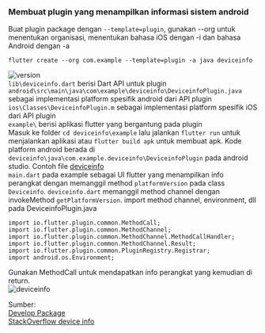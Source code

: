 ### Membuat plugin yang menampilkan informasi sistem android
Buat plugin package dengan `--template=plugin`, gunakan --org untuk menentukan organisasi, menentukan bahasa iOS dengan -i dan bahasa Android dengan -a
```
flutter create --org com.example --template=plugin -a java deviceinfo
```
![version](https://github.com/Fourthten/praxis-academy/blob/master/novice/04-02/kasus/images/versiandroid.PNG)\
`lib\deviceinfo.dart` berisi Dart API untuk plugin\
`android\src\main\java\com\example\deviceinfo\DeviceinfoPlugin.java` sebagai implementasi platform spesifik android dari API plugin\
`ios\Classes\DeviceinfoPlugin.m` sebagai implementasi platform spesifik iOS dari API plugin\
`example\` berisi aplikasi flutter yang bergantung pada plugin\
Masuk ke folder `cd deviceinfo\example` lalu jalankan `flutter run` untuk menjalankan aplikasi atau `flutter build apk` untuk membuat apk. 
Kode platform android berada di `deviceinfo\java\com.example.deviceinfo\DeviceinfoPlugin` pada android studio. 
Contoh file [deviceinfo](https://github.com/Fourthten/praxis-academy/tree/master/novice/04-02/kasus/deviceinfo)\
`main.dart` pada example sebagai UI flutter yang menampilkan info perangkat dengan memanggil method `platformVersion` pada class `Deviceinfo`. 
`deviceinfo.dart` memanggil method channel dengan invokeMethod `getPlatformVersion`. 
import method channel, environment, dll pada DeviceinfoPlugin.java
```
import io.flutter.plugin.common.MethodCall;
import io.flutter.plugin.common.MethodChannel;
import io.flutter.plugin.common.MethodChannel.MethodCallHandler;
import io.flutter.plugin.common.MethodChannel.Result;
import io.flutter.plugin.common.PluginRegistry.Registrar;
import android.os.Environment;
```
Gunakan MethodCall untuk mendapatkan info perangkat yang kemudian di return.\
![deviceinfo](https://github.com/Fourthten/praxis-academy/blob/master/novice/04-02/kasus/images/debuginfo.PNG)

Sumber:\
[Develop Package](https://flutter.dev/docs/development/packages-and-plugins/developing-packages)\
[StackOverflow device info](https://stackoverflow.com/questions/3213205/how-to-detect-system-information-like-os-or-device-type)
